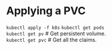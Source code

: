 # Applying a PVC
```kubectl apply -f k8s```
```kubectl get pods```  
```kubectl get pv```  # Get persistent volume.  
```kubectl get pvc``` # Get all the claims.  

